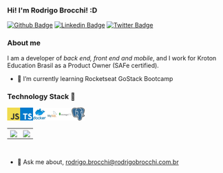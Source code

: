### Hi! I'm Rodrigo Brocchi! :D

[![Github Badge](https://img.shields.io/badge/-Github-000?style=flat-square&logo=Github&logoColor=white&link=https://github.com/brocchirodrigo/)](https://github.com/brocchirodrigo/)
[![Linkedin Badge](https://img.shields.io/badge/-LinkedIn-blue?style=flat-square&logo=Linkedin&logoColor=white&link=https://www.linkedin.com/in/rodrigobrocchi/)](https://www.linkedin.com/in/rodrigobrocchi/)
[![Twitter Badge](https://img.shields.io/badge/-Twitter-1ca0f1?style=flat-square&labelColor=1ca0f1&logo=twitter&logoColor=white&link=https://twitter.com/BrocchiRodrigo/)](https://twitter.com/BrocchiRodrigo/)

<!--**brocchirodrigo/brocchirodrigo** is a ✨ _special_ ✨ repository because its `README.md` (this file) appears on your GitHub profile.-->

### About me

I am a developer of *back end, front end and mobile*, and I work for Kroton Education Brasil as a Product Owner (SAFe certified).

- 📘 I’m currently learning Rocketseat GoStack Bootcamp

### Technology Stack 🚀 

<img align="left" alt="JavaScript" width="30px" src="https://raw.githubusercontent.com/github/explore/80688e429a7d4ef2fca1e82350fe8e3517d3494d/topics/javascript/javascript.png" />
<img align="left" alt="Typescript" width="30px" src="https://raw.githubusercontent.com/github/explore/80688e429a7d4ef2fca1e82350fe8e3517d3494d/topics/typescript/typescript.png" />
<img align="left" alt="Docker" width="30px" src="https://raw.githubusercontent.com/github/explore/80688e429a7d4ef2fca1e82350fe8e3517d3494d/topics/docker/docker.png" />
<img align="left" alt="Mysql" width="30px" src="https://raw.githubusercontent.com/github/explore/80688e429a7d4ef2fca1e82350fe8e3517d3494d/topics/mysql/mysql.png" />
<img align="left" alt="MongoDB" width="30px" src="https://raw.githubusercontent.com/github/explore/80688e429a7d4ef2fca1e82350fe8e3517d3494d/topics/mongodb/mongodb.png" />
<img align="left" alt="Postgresql" width="30px" src="https://raw.githubusercontent.com/github/explore/80688e429a7d4ef2fca1e82350fe8e3517d3494d/topics/postgresql/postgresql.png" />

<br />
<br />

<center>
<table>
  <tr>
      <td><img width="400px" align="center" src="https://github-readme-stats.vercel.app/api/top-langs/?username=anabneri&hide=html&layout=compact&theme=radical" /></td>
      <td><img width="465px" align="center" src="https://github-readme-stats.vercel.app/api?username=brocchirodrigo&count_private=true&show_icons=true&custom_title=Github%20Status&hide=issues&theme=radical" /></td>
  </tr>  
</table>
</center>

<br />

- 💬 Ask me about, [rodrigo.brocchi@rodrigobrocchi.com.br](mailto:rodrigo.brocchi@rodrigobrocchi.com.br)
